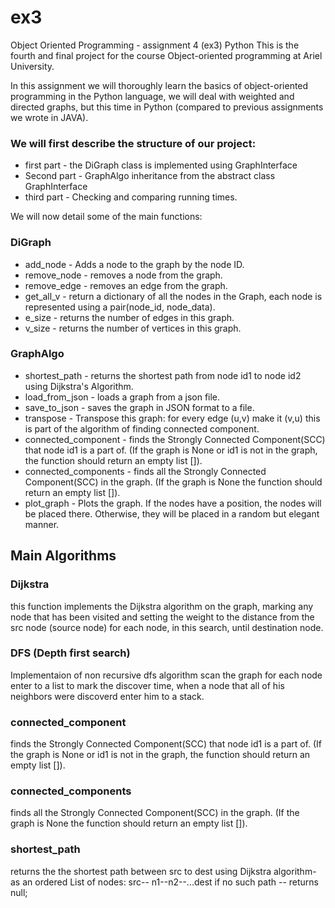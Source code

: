 # ex3

Object Oriented Programming - assignment 4 (ex3) Python
This is the fourth and final project for the course
Object-oriented programming at Ariel University.

In this assignment we will thoroughly learn the basics of object-oriented programming in the Python language,
we will deal with weighted and directed graphs, but this time in Python (compared to previous assignments we wrote in JAVA).

### We will first describe the structure of our project:
* first part - the DiGraph class is implemented using GraphInterface
* Second part - GraphAlgo inheritance from the abstract class GraphInterface
* third part - Checking and comparing running times.

We will now detail some of the main functions:
### DiGraph
* add_node - Adds a node to the graph by the node ID.
* remove_node - removes a node from the graph.
* remove_edge - removes an edge from the graph.
* get_all_v - return a dictionary of all the nodes in the Graph, each node is represented using a pair(node_id, node_data).
* e_size - returns the number of edges in this graph.
* v_size - returns the number of vertices in this graph.

### GraphAlgo
* shortest_path - returns the shortest path from node id1 to node id2 using Dijkstra's Algorithm.
* load_from_json - loads a graph from a json file.
* save_to_json - saves the graph in JSON format to a file.
* transpose - Transpose this graph: for every edge (u,v) make it (v,u) this is part of the algorithm of finding connected component.
* connected_component - finds the Strongly Connected Component(SCC) that node id1 is a part of. (If the graph is None or id1 is not in the graph, the function should return an empty list []).
* connected_components - finds all the Strongly Connected Component(SCC) in the graph. (If the graph is None the function should return an empty list []).
* plot_graph - Plots the graph.
        If the nodes have a position, the nodes will be placed there.
        Otherwise, they will be placed in a random but elegant manner.




## Main Algorithms
### Dijkstra
this function implements the Dijkstra algorithm on the graph,
marking any node that has been visited and setting the weight to the distance from the src node (source node)
for each node, in this search, until destination node.

### DFS (Depth first search)
Implementaion of non recursive dfs algorithm scan the graph for each node
enter to a list to mark the discover time, when a node that all of his neighbors
were discoverd enter him to a stack.

### connected_component 
 finds the Strongly Connected Component(SCC) that node id1 is a part of. (If the graph is None or id1 is not in the graph, the function should return an empty list []).

### connected_components
finds all the Strongly Connected Component(SCC) in the graph. (If the graph is None the function should return an empty list []).

### shortest_path
returns the the shortest path between src to dest using Dijkstra algorithm- as an ordered List of nodes:
src-- n1--n2--...dest
if no such path -- returns null;




